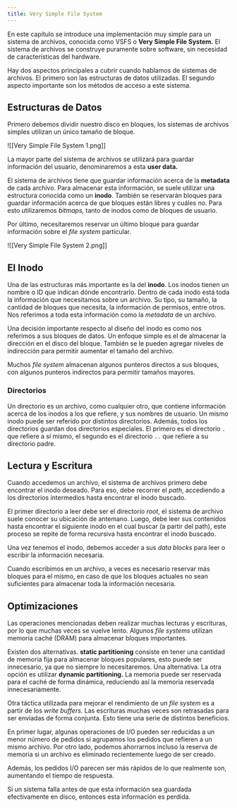 ```yaml
---
title: Very Simple File System
---
```


En este capítulo se introduce una implementación muy simple para un sistema de archivos, conocida como VSFS o **Very Simple File System.** El sistema de archivos se construye puramente sobre software, sin necesidad de características del hardware.

Hay dos aspectos principales a cubrir cuando hablamos de sistemas de archivos. El primero son las estructuras de datos utilizadas. El segundo aspecto importante son los métodos de acceso a este sistema.

## Estructuras de Datos

Primero debemos dividir nuestro disco en bloques, los sistemas de archivos simples utilizan un único tamaño de bloque.

![[Very Simple File System 1.png]]

La mayor parte del sistema de archivos se utilizará para guardar información del usuario, denominaremos a esta **user data.**

El sistema de archivos tiene que guardar información acerca de la **metadata** de cada archivo. Para almacenar esta información, se suele utilizar una estructura conocida como un **inodo**. También se reservarán bloques para guardar información acerca de que bloques están libres y cuáles no. Para esto utilizaremos *bitmaps,* tanto de inodos como de bloques de usuario.

 Por último, necesitaremos reservar un último bloque para guardar información sobre el *file system* particular.

![[Very Simple File System 2.png]]

## El Inodo

Una de las estructuras más importante es la del **inodo**. Los inodos tienen un nombre o ID que indican dónde encontrarlo. Dentro de cada inodo está toda la información que necesitamos sobre un archivo. Su tipo, su tamaño, la cantidad de bloques que necesita, la información de permisos, entre otros. Nos referimos a toda esta información como la *metadata* de un archivo.

Una decisión importante respecto al diseño del inodo es como nos referimos a sus bloques de datos. Un enfoque simple es el de almacenar la dirección en el disco del bloque. También se le pueden agregar niveles de indirección para permitir aumentar el tamaño del archivo.

Muchos *file system* almacenan algunos punteros directos a sus bloques, con algunos punteros indirectos para permitir tamaños mayores.

### Directorios

Un directorio es un archivo, como cualquier otro, que contiene información acerca de los inodos a los que refiere, y sus nombres de usuario. Un mismo inodo puede ser referido por distintos directorios. Además, todos los directorios guardan dos directorios especiales. El primero es el directorio `.` que refiere a sí mismo, el segundo es el directorio `..` que refiere a su directorio padre.

## Lectura y Escritura

Cuando accedemos un archivo, el sistema de archivos primero debe encontrar el inodo deseado. Para eso, debe recorrer el *path*, accediendo a los directorios intermedios hasta encontrar el inodo buscado.

El primer directorio a leer debe ser el directorio *root*, el sistema de archivo suele conocer su ubicación de antemano. Luego, debe leer sus contenidos hasta encontrar el siguiente inodo en el cual buscar (a partir del path), este proceso se repite de forma recursiva hasta encontrar el inodo buscado.

Una vez tenemos el inodo, debemos acceder a sus *data blocks* para leer o escribir la información necesaria.

Cuando escribimos en un archivo, a veces es necesario reservar más bloques para el mismo, en caso de que los bloques actuales no sean suficientes para almacenar toda la información necesaria.

## Optimizaciones

Las operaciones mencionadas deben realizar muchas lecturas y escrituras, por lo que muchas veces se vuelve lento. Algunos *file systems* utilizan memoria caché (DRAM) para almacenar bloques importantes.

Existen dos alternativas. **static partitioning** consiste en tener una cantidad de memoria fija para almacenar bloques populares, esto puede ser innecesario, ya que no siempre lo necesitaremos. Una alternativa. La otra opción es utilizar **dynamic partitioning.** La memoria puede ser reservada para el caché de forma dinámica, reduciendo así la memoria reservada innecesariamente.

Otra táctica utilizada para mejorar el rendimiento de un *file system* es a partir de los *write buffers.* Las escrituras muchas veces son retrasadas para ser enviadas de forma conjunta. Esto tiene una serie de distintos beneficios.

En primer lugar, algunas operaciones de I/O pueden ser reducidas a un menor número de pedidos si agrupamos los pedidos que refieren a un mismo archivo. Por otro lado, podemos ahorrarnos incluso la reserva de memoria si un archivo es eliminado recientemente luego de ser creado.

Además, los pedidos I/O parecen ser más rápidos de lo que realmente son, aumentando el tiempo de respuesta.

Si un sistema falla antes de que esta información sea guardada efectivamente en disco, entonces esta información es perdida.
